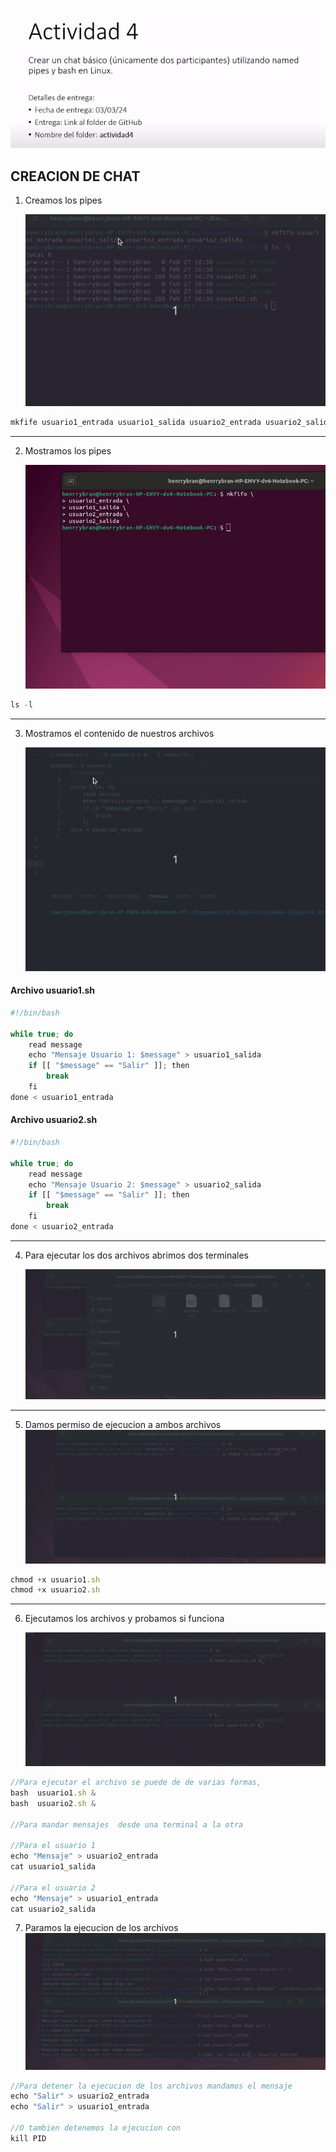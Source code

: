 ![8](https://github.com/HenrryBran-Hub/so1_actividades_201314439/blob/main/actividad4/Img/8.png)

## CREACION DE CHAT

1. Creamos los pipes 

   ![1](https://github.com/HenrryBran-Hub/so1_actividades_201314439/blob/main/actividad4/Img/1.gif)

```javascript
mkfife usuario1_entrada usuario1_salida usuario2_entrada usuario2_salida
```

---

2. Mostramos los pipes

   ![2](https://github.com/HenrryBran-Hub/so1_actividades_201314439/blob/main/actividad4/Img/2.gif)

```javascript
ls -l
```

---

3. Mostramos el contenido de nuestros archivos

   ![3](https://github.com/HenrryBran-Hub/so1_actividades_201314439/blob/main/actividad4/Img/3.gif)

#### Archivo usuario1.sh
```javascript
#!/bin/bash

while true; do
    read message
    echo "Mensaje Usuario 1: $message" > usuario1_salida
    if [[ "$message" == "Salir" ]]; then
        break
    fi
done < usuario1_entrada
```

#### Archivo usuario2.sh
```javascript
#!/bin/bash

while true; do
    read message
    echo "Mensaje Usuario 2: $message" > usuario2_salida
    if [[ "$message" == "Salir" ]]; then
        break
    fi
done < usuario2_entrada
```
---

4. Para ejecutar los dos archivos abrimos dos terminales

   ![4](https://github.com/HenrryBran-Hub/so1_actividades_201314439/blob/main/actividad4/Img/4.gif)

---

5. Damos permiso de ejecucion a ambos archivos
   ![5](https://github.com/HenrryBran-Hub/so1_actividades_201314439/blob/main/actividad4/Img/5.gif)

```javascript
chmod +x usuario1.sh
chmod +x usuario2.sh
```

---

6. Ejecutamos los archivos y probamos si funciona

   ![6](https://github.com/HenrryBran-Hub/so1_actividades_201314439/blob/main/actividad4/Img/6.gif)

```javascript
//Para ejecutar el archivo se puede de de varias formas,
bash  usuario1.sh &
bash  usuario2.sh &

//Para mandar mensajes  desde una terminal a la otra

//Para el usuario 1
echo "Mensaje" > usuario2_entrada 
cat usuario1_salida

//Para el usuario 2
echo "Mensaje" > usuario1_entrada 
cat usuario2_salida


```

7. Paramos la ejecucion de los archivos
   ![7](https://github.com/HenrryBran-Hub/so1_actividades_201314439/blob/main/actividad4/Img/7.gif)

```javascript
//Para detener la ejecucion de los archivos mandamos el mensaje 
echo "Salir" > usuario2_entrada
echo "Salir" > usuario1_entrada 

//O tambien detenemos la ejecucion con 
kill PID
```